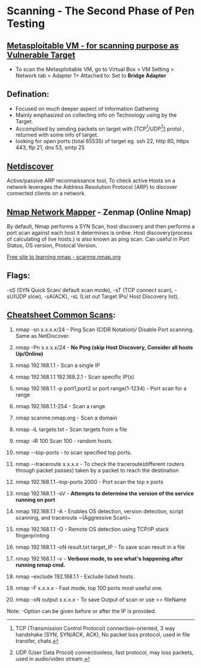 # Scanning - The Second Phase of Pen Testing

## [Metasploitable VM - for scanning purpose as Vulnerable Target](https://sourceforge.net/directory/windows/?q=vulnerable+machine)
- To scan the Metasploitable VM, go to Virtual Box > VM Setting > Network tab > Adapter 1> Attached to: Set to **Bridge Adapter**

## Defination:
- Focused on much deeper aspect of Information Gathering
- Mainly emphasized on collecting info on Technology using by the Target. 
- Accomplised by sending packets on target with [TCP[^1]/UDP[^2]] protol , returned with some info of target.
- looking for open ports (total 65535) of target eg. ssh 22, http 80, https 443, ftp 21, dns 53, smtp 25

## [Netdiscover](https://www.kali.org/tools/netdiscover/)
Active/passive ARP reconnaissance tool, To check active Hosts on a network
leverages the Address Resolution Protocol (ARP) to discover connected clients on a network.


## [Nmap Network Mapper](https://nmap.online/en/nmap-commands) - Zenmap (Online Nmap)
By default, Nmap performs a SYN Scan, host discovery and then performs a port scan against each host it determines is online.
Host discovery(process of calculating of live hosts.) is also known as ping scan.
Can useful in Port Status, OS version, Protocal Version.

[Free site to learning nmap - scanme.nmap.org](http://scanme.nmap.org/)

## Flags:
-sS (SYN Quick Scan/ default scan mode), -sT (TCP connect scan), -sU(UDP slow), -sA(ACK), -sL (List out Target IPs/ Host Discovery list), 

## [Cheatsheet Common Scans](https://www.stationx.net/nmap-cheat-sheet/):
1. nmap -sn x.x.x.x/24 - Ping Scan (CIDR Notation)/ Disable Port scanning. Same as NetDiscover.
2. nmap -Pn x.x.x.x/24 - **No Ping (skip Host Discovery, Consider all hosts Up/Online)**
3. nmap 192.168.1.1 - Scan a single IP
4. nmap 192.168.1.1 192.168.2.1 -	Scan specific IP(s)
5. nmap 192.168.1.1 -p port1,port2 or port range(1-1234)	- Port scan for a range
6. nmap 192.168.1.1-254 - Scan a range
7. nmap scanme.nmap.org -	Scan a domain
8. nmap -iL targets.txt - Scan targets from a file
9. nmap -iR 100	Scan 100 - random hosts.
10. nmap --top-ports <num> - to scan specified top ports.

11. nmap --traceroute x.x.x.x - To check the traceroute(different routers through packet passes) taken by a packet to reach the destination
12. nmap 192.168.1.1 –top-ports 2000	- Port scan the top x ports
13. nmap 192.168.1.1 -sV	- **Attempts to determine the version of the service running on port**
14. nmap 192.168.1.1 -A -	Enables OS detection, version detection, script scanning, and traceroute ~(Aggressive Scan)~
15. nmap 192.168.1.1 -O	- Remote OS detection using TCP/IP stack fingerprinting
16. nmap 192.168.1.1 -oN	result.txt target_IP - To save scan result in a file
17. nmap 192.168.1.1 -v - **Verbose mode, to see what's happening after running nmap cmd.**
18. nmap –exclude 192.168.1.1	- Exclude listed hosts.
19. nmap -F x.x.x.x - Fast mode, top 100 ports most useful one.
20. nmap -oN output x.x.x.x - To save Output of scan or use >> fileName

Note: -Option can be given before or after the IP is provided.








[^1]: TCP (Transmission Control Protocol) connection-oriented, 3 way handshake (SYN, SYN/ACK, ACK), No packet loss protocol, used in file transfer, chats.
[^2]: UDP (User Data Procol) connectionless, fast protocol, may loss packets, used in audio/video stream.
